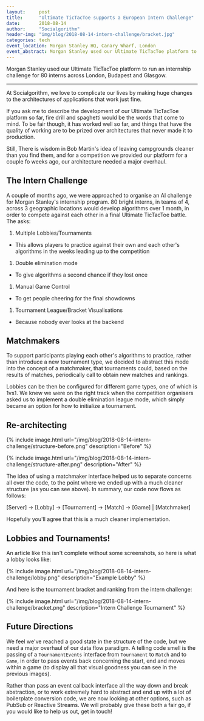 ```yaml
---
layout:     post
title:      "Ultimate TicTacToe supports a European Intern Challenge"
date:       2018-08-14
author:     "Socialgorithm"
header-img: "img/blog/2018-08-14-intern-challenge/bracket.jpg"
categories: tech
event_location: Morgan Stanley HQ, Canary Wharf, London
event_abstract: Morgan Stanley used our Ultimate TicTacToe platform to run an internship challenge for 80 interns across London, Budapest and Glasgow.
---
```


Morgan Stanley used our Ultimate TicTacToe platform to run an internship challenge for 80 interns across London, Budapest and Glasgow.

--------------

At Socialgorithm, we love to complicate our lives by making huge changes to the architectures of applications that work just fine.

If you ask me to describe the development of our Ultimate TicTacToe platform so far, fire drill and spaghetti would be the words that come to mind. To be fair though, it has worked well so far, and things that have the quality of working are to be prized over architectures that never made it to production.

Still, There is wisdom in Bob Martin's idea of leaving campgrounds cleaner than you find them, and for a competition we provided our platform for a couple fo weeks ago, our architecture needed a major overhaul.

## The Intern Challenge

A couple of months ago, we were approached to organise an AI challenge for Morgan Stanley's internship program. 80 bright interns, in teams of 4, across 3 geographic locations would develop algorithms over 1 month, in order to compete against each other in a final Ultimate TicTacToe battle. The asks:

1. Multiple Lobbies/Tournaments
  - This allows players to practice against their own and each other's algorithms in the weeks leading up to the competition
1. Double elimination mode
  - To give algorithms a second chance if they lost once
1. Manual Game Control
  - To get people cheering for the final showdowns
1. Tournament League/Bracket Visualisations
  - Because nobody ever looks at the backend

## Matchmakers

To support participants playing each other's algorithms to practice, rather than introduce a new tournament type, we decided to abstract this mode into the concept of a matchmaker, that tournaments could, based on the results of matches, periodically call to obtain new matches and rankings.

Lobbies can be then be configured for different game types, one of which is 1vs1. We knew we were on the right track when the competition organisers asked us to implement a double elimination league mode, which simply became an option for how to initialize a tournament.

## Re-architecting

{% include image.html url="/img/blog/2018-08-14-intern-challenge/structure-before.png" description="Before" %}

{% include image.html url="/img/blog/2018-08-14-intern-challenge/structure-after.png" description="After" %}

The idea of using a matchmaker interface helped us to separate concerns all over the code, to the point where we ended up with a much cleaner structure (as you can see above). In summary, our code now flows as follows:

[Server] -> [Lobby] -> [Tournament] -> [Match] -> [Game]
                             |
                       [Matchmaker]

Hopefully you'll agree that this is a much cleaner implementation.

## Lobbies and Tournaments!

An article like this isn't complete without some screenshots, so here is what a lobby looks like:

{% include image.html url="/img/blog/2018-08-14-intern-challenge/lobby.png" description="Example Lobby" %}

And here is the tournament bracket and ranking from the intern challenge:

{% include image.html url="/img/blog/2018-08-14-intern-challenge/bracket.png" description="Intern Challenge Tournament" %}

## Future Directions

We feel we've reached a good state in the structure of the code, but we need a major overhaul of our data flow paradigm. A telling code smell is the passing of a `TournamentEvents` interface from `Tournament` to `Match` and to `Game`, in order to pass events back concerning the start, end and moves within a game (to display all that visual goodness you can see in the previous images).

Rather than pass an event callback interface all the way down and break abstraction, or to work extremely hard to abstract and end up with a lot of boilerplate conversion code, we are now looking at other options, such as PubSub or Reactive Streams. We will probably give these both a fair go, if you would like to help us out, get in touch!
